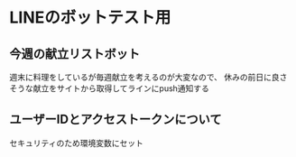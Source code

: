 # LINEのボットテスト用

## 今週の献立リストボット
週末に料理をしているが毎週献立を考えるのが大変なので、
休みの前日に良さそうな献立をサイトから取得してラインにpush通知する

## ユーザーIDとアクセストークンについて
セキュリティのため環境変数にセット